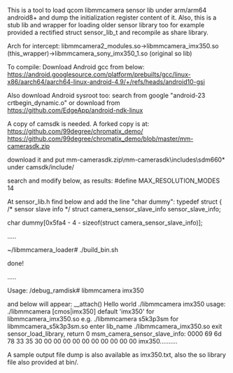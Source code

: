 This is a tool to load qcom libmmcamera sensor lib under arm/arm64 android8+ and dump the initialization register content of it. 
Also, this is a stub lib and wrapper for loading older sensor library too for example provided a rectified struct sensor_lib_t 
and recompile as share library.

Arch for intercept:
libmmcamera2_modules.so->libmmcamera_imx350.so (this_wrapper)->libmmcamera_sony_imx350_1.so (original so lib)

To compile:
Download Android gcc from below:
https://android.googlesource.com/platform/prebuilts/gcc/linux-x86/aarch64/aarch64-linux-android-4.9/+/refs/heads/android10-gsi

Also download Android sysroot too:
search from google "android-23 crtbegin_dynamic.o" or download from
https://github.com/EdgeApp/android-ndk-linux

A copy of camsdk is needed. A forked copy is at:
https://github.com/99degree/chromatix_demo/
https://github.com/99degree/chromatix_demo/blob/master/mm-camerasdk.zip

download it and put mm-camerasdk.zip\mm-camerasdk\includes\sdm660\* under camsdk/include/

search and modify below, as results:
#define MAX_RESOLUTION_MODES 14

At sensor_lib.h find below and add the line "char dummy":
typedef struct {
  /* sensor slave info */
  struct camera_sensor_slave_info sensor_slave_info;

char dummy[0x5fa4 - 4 - sizeof(struct camera_sensor_slave_info)];

.....


~/libmmcamera_loader# ./build_bin.sh

done!

.....

Usage:
/debug_ramdisk# libmmcamera imx350

and below will appear:
__attach()
Hello world ./libmmcamera imx350
usage: ./libmmcamera [cmos|imx350]
default 'imx350' for libmmcamera_imx350.so
e.g. ./libmmcamera s5k3p3sm for libmmcamera_s5k3p3sm.so
enter
lib_name ./libmmcamera_imx350.so
exit
sensor_load_library, return 0
msm_camera_sensor_slave_info:
  0000  69 6d 78 33 35 30 00 00 00 00 00 00 00 00 00 00  imx350..........

A sample output file dump is also available as imx350.txt, also the so library file also provided at bin/.

